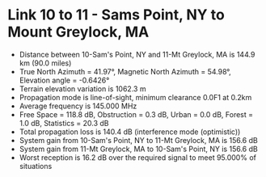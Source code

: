 # Link 10 to 11 - Sams Point, NY to Mount Greylock, MA

* Distance between 10-Sam's Point, NY and 11-Mt Greylock, MA is 144.9 km (90.0 miles)
* True North Azimuth = 41.97°, Magnetic North Azimuth = 54.98°, Elevation angle = -0.6426°
* Terrain elevation variation is 1062.3 m
* Propagation mode is line-of-sight, minimum clearance 0.0F1 at 0.2km
* Average frequency is 145.000 MHz
* Free Space = 118.8 dB, Obstruction = 0.3 dB, Urban = 0.0 dB, Forest = 1.0 dB, Statistics = 20.3 dB
* Total propagation loss is 140.4 dB (interference mode (optimistic))
* System gain from 10-Sam's Point, NY to 11-Mt Greylock, MA is 156.6 dB
* System gain from 11-Mt Greylock, MA to 10-Sam's Point, NY is 156.6 dB
* Worst reception is 16.2 dB over the required signal to meet 95.000% of situations
